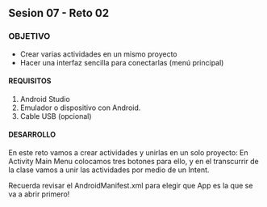 ## Sesion 07 - Reto 02

### OBJETIVO 
 - Crear varias actividades en un mismo proyecto 
 - Hacer una interfaz sencilla para conectarlas (menú principal)

#### REQUISITOS 
1. Android Studio
2. Emulador o dispositivo con Android.
3. Cable USB (opcional)

#### DESARROLLO
En este reto vamos a crear actividades y unirlas en un solo proyecto: En Activity Main Menu colocamos tres botones para ello, y en el transcurrir de la clase vamos a unir las actividades por medio de un Intent. 

Recuerda revisar el AndroidManifest.xml para elegir que App es la que se va a abrir primero!
